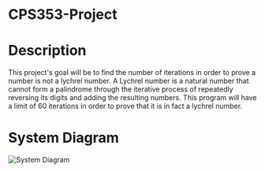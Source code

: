 # CPS353-Project

 # Description
 This project's goal will be to find the number of iterations in order to prove a number is not a lychrel number. A Lychrel number is a natural number that cannot form a palindrome through the iterative process of repeatedly reversing its digits and adding the resulting numbers.
 This program will have a limit of 60 iterations in order to prove that it is in fact a lychrel number.

 # System Diagram
 ![System Diagram](https://github.com/michael-scotto/CPS353-Project/blob/main/SystemDiagram.png/SystemDiagram.png?raw=true)
